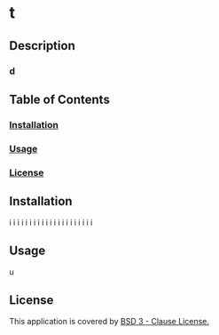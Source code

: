# t

## Description

### d

## Table of Contents

### [Installation](#installation)

### [Usage](#usage)

### [License](#license)

## Installation

i
i
i
i
i
i
i
i
i
i
i
i
i
i
i
i
i
i
i
i
i

## Usage

u

## License

This application is covered by [BSD 3 - Clause License.](https://opensource.org/licenses/BSD-3-Clause)
